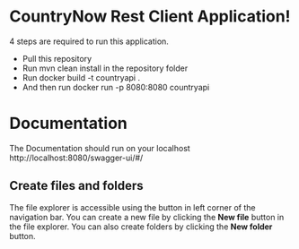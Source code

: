 # CountryNow Rest Client Application!
4 steps are required to run this application.

 - Pull this repository
 - Run mvn clean install in the repository folder
 - Run docker build -t countryapi .
 - And then run docker run -p 8080:8080 countryapi
   

# Documentation

The Documentation should run on your localhost http://localhost:8080/swagger-ui/#/

## Create files and folders

The file explorer is accessible using the button in left corner of the navigation bar. You can create a new file by clicking the **New file** button in the file explorer. You can also create folders by clicking the **New folder** button.
